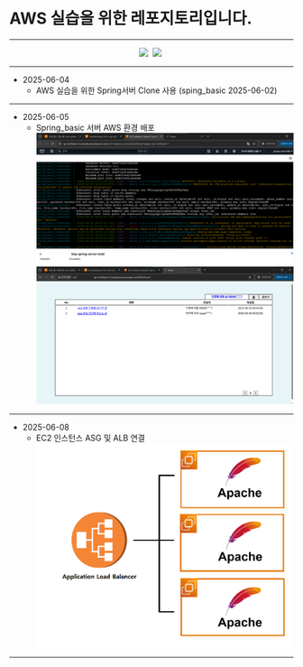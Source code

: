 # AWS 실습을 위한 레포지토리입니다.

---

<div align="center">
  <img src="https://img.shields.io/badge/AmazonWebService-232F3E?style=flat-square&logo=AmazonWebServices&logoColor=white"/>&nbsp
  <img src="https://img.shields.io/badge/AmazonEC2-FF9900?style=flat-square&logo=AmazonEC2&logoColor=white"/>&nbsp
</div>

---

+ 2025-06-04
  + AWS 실습을 위한 Spring서버 Clone 사용 (sping_basic 2025-06-02)

---

+ 2025-06-05
  + Spring_basic 서버 AWS 환경 배포
![EC2 환경 배포 이미지](https://github.com/mmn1300/AWS_Practice/blob/main/deploy_test_img/aws%20%EB%B0%B0%ED%8F%AC%20%EC%8B%A4%ED%96%89%20%EC%9D%B4%EB%AF%B8%EC%A7%80%20-%20ec2%20console.png)
![Spring 서버 실행 이미지](https://github.com/mmn1300/AWS_Practice/blob/main/deploy_test_img/aws%20%EB%B0%B0%ED%8F%AC%20%EC%8B%A4%ED%96%89%20%EC%9D%B4%EB%AF%B8%EC%A7%80.png)

---

+ 2025-06-08
  + EC2 인스턴스 ASG 및 ALB 연결
![ALB를 통한 부하 분산](https://github.com/mmn1300/AWS_Practice/blob/main/deploy_test_img/aws%20%EC%8B%A4%EC%8A%B5%202025-06-08.png)

---
